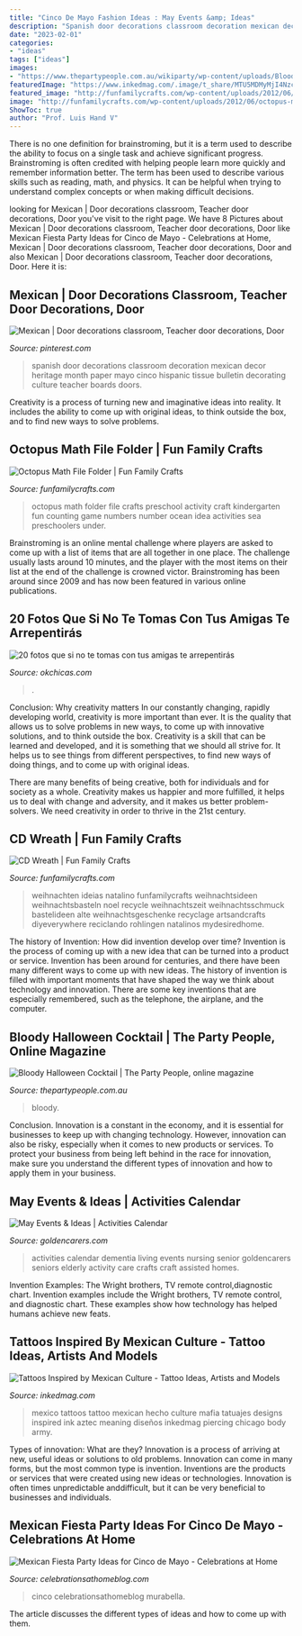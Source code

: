 ```yaml
---
title: "Cinco De Mayo Fashion Ideas : May Events &amp; Ideas"
description: "Spanish door decorations classroom decoration mexican decor heritage month paper mayo cinco hispanic tissue bulletin decorating culture teacher boards doors"
date: "2023-02-01"
categories:
- "ideas"
tags: ["ideas"]
images:
- "https://www.thepartypeople.com.au/wikiparty/wp-content/uploads/Bloody-Shirley-Temples.jpg"
featuredImage: "https://www.inkedmag.com/.image/t_share/MTU5MDMyMjI4Nzc5ODYxNjUz/cinco_feature.jpg"
featured_image: "http://funfamilycrafts.com/wp-content/uploads/2012/06/octopus-math-1.jpg"
image: "http://funfamilycrafts.com/wp-content/uploads/2012/06/octopus-math-1.jpg"
ShowToc: true
author: "Prof. Luis Hand V"
---
```



There is no one definition for brainstroming, but it is a term used to describe the ability to focus on a single task and achieve significant progress. Brainstroming is often credited with helping people learn more quickly and remember information better. The term has been used to describe various skills such as reading, math, and physics. It can be helpful when trying to understand complex concepts or when making difficult decisions.

	

		
looking for Mexican | Door decorations classroom, Teacher door decorations, Door you've visit to the right page. We have 8 Pictures about Mexican | Door decorations classroom, Teacher door decorations, Door like Mexican Fiesta Party Ideas for Cinco de Mayo - Celebrations at Home, Mexican | Door decorations classroom, Teacher door decorations, Door and also Mexican | Door decorations classroom, Teacher door decorations, Door. Here it is:
		
    
## Mexican | Door Decorations Classroom, Teacher Door Decorations, Door

<img loading=lazy src="https://i.pinimg.com/736x/d2/a0/7a/d2a07a26bc265d50a4a075baa9f25bf8--spanish-sayings-spanish-culture.jpg" onerror="this.onerror=null;this.src='https://tse1.mm.bing.net/th?id=OIP.akqNRcLu91RDx0-P_crf6wHaJ3&amp;pid=15.1';" alt="Mexican | Door decorations classroom, Teacher door decorations, Door">

_Source: pinterest.com_

>spanish door decorations classroom decoration mexican decor heritage month paper mayo cinco hispanic tissue bulletin decorating culture teacher boards doors. 

	

Creativity is a process of turning new and imaginative ideas into reality. It includes the ability to come up with original ideas, to think outside the box, and to find new ways to solve problems.

    
## Octopus Math File Folder | Fun Family Crafts

<img loading=lazy src="http://funfamilycrafts.com/wp-content/uploads/2012/06/octopus-math-1.jpg" onerror="this.onerror=null;this.src='https://tse2.mm.bing.net/th?id=OIP.4JP4wo8oQZNk7Hd3UpWPJQHaLG&amp;pid=15.1';" alt="Octopus Math File Folder | Fun Family Crafts">

_Source: funfamilycrafts.com_

>octopus math folder file crafts preschool activity craft kindergarten fun counting game numbers number ocean idea activities sea preschoolers under. 

	

Brainstroming is an online mental challenge where players are asked to come up with a list of items that are all together in one place. The challenge usually lasts around 10 minutes, and the player with the most items on their list at the end of the challenge is crowned victor. Brainstroming has been around since 2009 and has now been featured in various online publications.

    
## 20 Fotos Que Si No Te Tomas Con Tus Amigas Te Arrepentirás

<img loading=lazy src="http://www.okchicas.com/wp-content/uploads/2016/05/Ideas-de-fotos-para-mejores-amigas-5.jpg" onerror="this.onerror=null;this.src='https://tse4.mm.bing.net/th?id=OIP.rrGRL4fUllZvfC68ruRKjwHaHY&amp;pid=15.1';" alt="20 fotos que si no te tomas con tus amigas te arrepentirás">

_Source: okchicas.com_

>. 

	

Conclusion: Why creativity matters
In our constantly changing, rapidly developing world, creativity is more important than ever. It is the quality that allows us to solve problems in new ways, to come up with innovative solutions, and to think outside the box.
Creativity is a skill that can be learned and developed, and it is something that we should all strive for. It helps us to see things from different perspectives, to find new ways of doing things, and to come up with original ideas.

There are many benefits of being creative, both for individuals and for society as a whole. Creativity makes us happier and more fulfilled, it helps us to deal with change and adversity, and it makes us better problem-solvers. We need creativity in order to thrive in the 21st century.

    
## CD Wreath | Fun Family Crafts

<img loading=lazy src="https://funfamilycrafts.com/wp-content/uploads/2014/11/cd_wreath.jpg" onerror="this.onerror=null;this.src='https://tse1.mm.bing.net/th?id=OIP.IgeCky--5CM2NyCx_88aMQHaJ4&amp;pid=15.1';" alt="CD Wreath | Fun Family Crafts">

_Source: funfamilycrafts.com_

>weihnachten ideias natalino funfamilycrafts weihnachtsideen weihnachtsbasteln noel recycle weihnachtszeit weihnachtsschmuck bastelideen alte weihnachtsgeschenke recyclage artsandcrafts diyeverywhere reciclando rohlingen natalinos mydesiredhome. 

	

The history of Invention: How did invention develop over time?
Invention is the process of coming up with a new idea that can be turned into a product or service. Invention has been around for centuries, and there have been many different ways to come up with new ideas. The history of invention is filled with important moments that have shaped the way we think about technology and innovation. There are some key inventions that are especially remembered, such as the telephone, the airplane, and the computer.

    
## Bloody Halloween Cocktail | The Party People, Online Magazine

<img loading=lazy src="https://www.thepartypeople.com.au/wikiparty/wp-content/uploads/Bloody-Shirley-Temples.jpg" onerror="this.onerror=null;this.src='https://tse4.mm.bing.net/th?id=OIP.0E1hQLsFhq0CBYlABlC_TQHaLH&amp;pid=15.1';" alt="Bloody Halloween Cocktail | The Party People, online magazine">

_Source: thepartypeople.com.au_

>bloody. 

	

Conclusion.
Innovation is a constant in the economy, and it is essential for businesses to keep up with changing technology. However, innovation can also be risky, especially when it comes to new products or services. To protect your business from being left behind in the race for innovation, make sure you understand the different types of innovation and how to apply them in your business.

    
## May Events &amp; Ideas | Activities Calendar

<img loading=lazy src="https://www.goldencarers.com/assets/img/calendar/05-may-pinterest.jpg" onerror="this.onerror=null;this.src='https://tse4.mm.bing.net/th?id=OIP.QLRDOUHVHEYeE8oXqDh6fgHaMP&amp;pid=15.1';" alt="May Events &amp; Ideas | Activities Calendar">

_Source: goldencarers.com_

>activities calendar dementia living events nursing senior goldencarers seniors elderly activity care crafts craft assisted homes. 

	

Invention Examples: The Wright brothers, TV remote control,diagnostic chart.
Invention examples include the Wright brothers, TV remote control, and diagnostic chart. These examples show how technology has helped humans achieve new feats.

    
## Tattoos Inspired By Mexican Culture - Tattoo Ideas, Artists And Models

<img loading=lazy src="https://www.inkedmag.com/.image/t_share/MTU5MDMyMjI4Nzc5ODYxNjUz/cinco_feature.jpg" onerror="this.onerror=null;this.src='https://tse4.mm.bing.net/th?id=OIP.Mcgl1VqfQlSqv1TxnCTsqAHaHa&amp;pid=15.1';" alt="Tattoos Inspired by Mexican Culture - Tattoo Ideas, Artists and Models">

_Source: inkedmag.com_

>mexico tattoos tattoo mexican hecho culture mafia tatuajes designs inspired ink aztec meaning diseños inkedmag piercing chicago body army. 

	

Types of innovation: What are they?
Innovation is a process of arriving at new, useful ideas or solutions to old problems. Innovation can come in many forms, but the most common type is invention. Inventions are the products or services that were created using new ideas or technologies. Innovation is often times unpredictable anddifficult, but it can be very beneficial to businesses and individuals.

    
## Mexican Fiesta Party Ideas For Cinco De Mayo - Celebrations At Home

<img loading=lazy src="https://celebrationsathomeblog.com/wp-content/uploads/2015/04/cinco-de-mayo-party-ideas-table-setting.jpg" onerror="this.onerror=null;this.src='https://tse2.mm.bing.net/th?id=OIP.iJrJ2byIXY2xSYDFwVGM_QHaKP&amp;pid=15.1';" alt="Mexican Fiesta Party Ideas for Cinco de Mayo - Celebrations at Home">

_Source: celebrationsathomeblog.com_

>cinco celebrationsathomeblog murabella. 

	

The article discusses the different types of ideas and how to come up with them.

